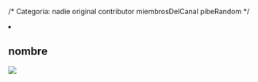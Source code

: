/*
Categoria:
nadie
original
contributor
miembrosDelCanal
pibeRandom
*/
<li id="emma-frost" data-category="miembrosDelCanal">
    <h2>nombre</h2>
    <img src="imgLink">
</li>
